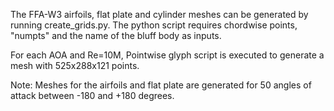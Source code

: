 The FFA-W3 airfoils, flat plate and cylinder meshes can be
generated by running create_grids.py. The python 
script requires chordwise points, "numpts"
and the name of the bluff body as inputs. 

For each AOA and Re=10M, Pointwise glyph script is executed
to generate a mesh with 525x288x121 points.

Note: Meshes for the airfoils and flat plate are generated
for 50 angles of attack between -180 and +180 degrees.
